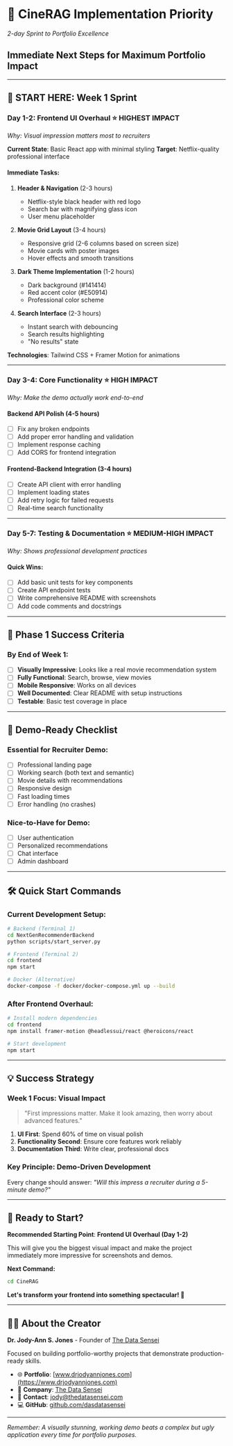 # 🎯 CineRAG Implementation Priority

_2-day Sprint to Portfolio Excellence_

## Immediate Next Steps for Maximum Portfolio Impact

---

## 🚀 **START HERE: Week 1 Sprint**

### **Day 1-2: Frontend UI Overhaul** ⭐ **HIGHEST IMPACT**

_Why: Visual impression matters most to recruiters_

**Current State**: Basic React app with minimal styling
**Target**: Netflix-quality professional interface

#### **Immediate Tasks:**

1. **Header & Navigation** (2-3 hours)

   - Netflix-style black header with red logo
   - Search bar with magnifying glass icon
   - User menu placeholder

2. **Movie Grid Layout** (3-4 hours)

   - Responsive grid (2-6 columns based on screen size)
   - Movie cards with poster images
   - Hover effects and smooth transitions

3. **Dark Theme Implementation** (1-2 hours)

   - Dark background (#141414)
   - Red accent color (#E50914)
   - Professional color scheme

4. **Search Interface** (2-3 hours)
   - Instant search with debouncing
   - Search results highlighting
   - "No results" state

**Technologies**: Tailwind CSS + Framer Motion for animations

---

### **Day 3-4: Core Functionality** ⭐ **HIGH IMPACT**

_Why: Make the demo actually work end-to-end_

#### **Backend API Polish** (4-5 hours)

- [ ] Fix any broken endpoints
- [ ] Add proper error handling and validation
- [ ] Implement response caching
- [ ] Add CORS for frontend integration

#### **Frontend-Backend Integration** (3-4 hours)

- [ ] Create API client with error handling
- [ ] Implement loading states
- [ ] Add retry logic for failed requests
- [ ] Real-time search functionality

---

### **Day 5-7: Testing & Documentation** ⭐ **MEDIUM-HIGH IMPACT**

_Why: Shows professional development practices_

#### **Quick Wins:**

- [ ] Add basic unit tests for key components
- [ ] Create API endpoint tests
- [ ] Write comprehensive README with screenshots
- [ ] Add code comments and docstrings

---

## 🎯 **Phase 1 Success Criteria**

### **By End of Week 1:**

- [ ] **Visually Impressive**: Looks like a real movie recommendation system
- [ ] **Fully Functional**: Search, browse, view movies
- [ ] **Mobile Responsive**: Works on all devices
- [ ] **Well Documented**: Clear README with setup instructions
- [ ] **Testable**: Basic test coverage in place

---

## 📱 **Demo-Ready Checklist**

### **Essential for Recruiter Demo:**

- [ ] Professional landing page
- [ ] Working search (both text and semantic)
- [ ] Movie details with recommendations
- [ ] Responsive design
- [ ] Fast loading times
- [ ] Error handling (no crashes)

### **Nice-to-Have for Demo:**

- [ ] User authentication
- [ ] Personalized recommendations
- [ ] Chat interface
- [ ] Admin dashboard

---

## 🛠️ **Quick Start Commands**

### **Current Development Setup:**

```bash
# Backend (Terminal 1)
cd NextGenRecommenderBackend
python scripts/start_server.py

# Frontend (Terminal 2)
cd frontend
npm start

# Docker (Alternative)
docker-compose -f docker/docker-compose.yml up --build
```

### **After Frontend Overhaul:**

```bash
# Install modern dependencies
cd frontend
npm install framer-motion @headlessui/react @heroicons/react

# Start development
npm start
```

---

## 💡 **Success Strategy**

### **Week 1 Focus: Visual Impact**

> "First impressions matter. Make it look amazing, then worry about advanced features."

1. **UI First**: Spend 60% of time on visual polish
2. **Functionality Second**: Ensure core features work reliably
3. **Documentation Third**: Write clear, professional docs

### **Key Principle: Demo-Driven Development**

Every change should answer: _"Will this impress a recruiter during a 5-minute demo?"_

---

## 🎯 **Ready to Start?**

**Recommended Starting Point**:
**Frontend UI Overhaul (Day 1-2)**

This will give you the biggest visual impact and make the project immediately more impressive for screenshots and demos.

**Next Command:**

```bash
cd CineRAG
```

**Let's transform your frontend into something spectacular! 🚀**

---

## 👨‍💻 **About the Creator**

**Dr. Jody-Ann S. Jones** - Founder of [The Data Sensei](https://www.thedatasensei.com)

Focused on building portfolio-worthy projects that demonstrate production-ready skills.

- 🌐 **Portfolio**: [www.drjodyannjones.com](https://www.drjodyannjones.com)
- 💼 **Company**: [The Data Sensei](https://www.thedatasensei.com)
- 📧 **Contact**: [jody@thedatasensei.com](mailto:jody@thedatasensei.com)
- 💻 **GitHub**: [github.com/dasdatasensei](https://github.com/dasdatasensei)

---

_Remember: A visually stunning, working demo beats a complex but ugly application every time for portfolio purposes._
